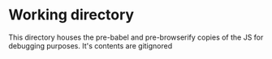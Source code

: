 # Working directory

This directory houses the pre-babel and pre-browserify copies of the JS for debugging purposes. It's contents are gitignored

